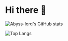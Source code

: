 # Hi there 👋

<!--
**Abyss-lord/Abyss-lord** is a ✨ _special_ ✨ repository because its `README.md` (this file) appears on your GitHub profile.

Here are some ideas to get you started:

- 🔭 I’m currently working on ...
- 🌱 I’m currently learning ...
- 👯 I’m looking to collaborate on ...
- 🤔 I’m looking for help with ...
- 💬 Ask me about ...
- 📫 How to reach me: ...
- 😄 Pronouns: ...
- ⚡ Fun fact: ...
-->

![Abyss-lord's GitHub stats](https://github-readme-stats.vercel.app/Abyss-lord=anuraghazra)

![Top Langs](https://github-readme-stats.vercel.app/api/top-langs/Abyss-lord=anuraghazra)

